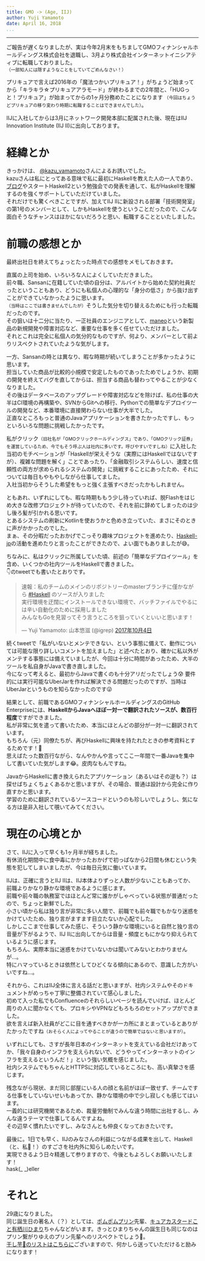```yaml
---
title: GMO -> (Age, IIJ)
author: Yuji Yamamoto
date: April 16, 2018
...
```

---

ご報告が遅くなりましたが、実は今年2月末をもちましてGMOフィナンシャルホールディングス株式会社を退職し、3月より株式会社インターネットイニシアティブに転職しておりました。  
<small>（一部知人には隠すようなことをしていてごめんなさい！）</small>

プリキュアで言えば2016年の「魔法つかいプリキュア！」がちょうど始まってから「キラキラ☆プリキュアアラモード」が終わるまでの2年間と、「HUGっと！プリキュア」が始まってからの1ヶ月分務めたことになります <small>（今回はちょうどプリキュアの移り変わり時期に転職することはできませんでした）</small>。

IIJに入社してからは3月にネットワーク開発本部に配属された後、現在はIIJ Innovation Institute (IIJ II)に出向しております。

# 経緯とか

きっかけは、 [\@kazu\_yamamoto](https://twitter.com/kazu_yamamoto)さんによるお誘いでした。  
kazuさんは私にとってある意味で私に最初にHaskellを教えた人の一人であり、[ブログ](http://d.hatena.ne.jp/kazu-yamamoto/)やスタートHaskell2という勉強会での発表を通して、私がHaskellを理解するのを強くサポートしていただけていました。  
それだけでも驚くべきことですが、加えてIIJ IIに新設される部署「技術開発室」の第1号のメンバーとして、しかもHaskellを使うということだったので、こんな面白そうなチャンスはほかにないだろうと思い、転職することといたしました。

# 前職の感想とか

最終出社日を終えてちょっとたった時点での感想をメモしておきます。

直属の上司を始め、いろいろな人によくしていただきました。  
前々職、Sansanに在籍していた頃の自分は、アルバイトから始めた契約社員だったということもあり、どうにも私個人の心理的な「身分の低さ」から抜け出すことができていなかったように思います。  
<small>（当時はここでは書きませんでしたが）</small>そうした気分を切り替えるためにも行った転職だったのです。  
その狙いは十二分に当たり、一正社員のエンジニアとして、[maneo](https://www.click-sec.com/corp/guide/maneo/index.html/#/corp/fund/index?listview=n)という新製品の新規開発や障害対応など、重要な仕事を多く任せていただけました。  
それとこれは完全に私個人の気分的なものですが、何より、メンバーとして前よりリスペクトされていたような気がします。

一方、Sansanの時とは異なり、暇な時期が続いてしまうことが多かったように思います。  
担当していた商品が比較的小規模で安定したものであったためでしょうか、初期の開発を終えてバグを直してからは、担当する商品も替わってやることが少なくなりました。  
その後はデータベースのアップグレードや障害対応などを除けば、私の仕事の大半はCI環境の再構築や、SVNからGitへの移行、Pythonでの簡単なデプロイツールの開発など、本番環境に直接関わらない仕事が大半でした。  
正直なところもっと普通のJavaアプリケーションを書きたかったですし、もっといろいろな問題に挑戦したかったです。

私がクリック<small>（旧社名が「GMOクリックホールディングス」であり、「GMOクリック証券」を運営しているため、今でもそう呼ぶ人は社内に多いです。呼びやすいですしね）</small>に入社した当初のモチベーションが「Haskellが栄えそうな（実際にはHaskellではないですが）、複雑な問題を解く」ことであったり、「金融取引システムらしい、速度と信頼性の両方が求められるシステムの開発」に挑戦することにあったため、それについては毎日もやもやしながら仕事してました。  
入社当初からそうした希望をもっと強く主張すべきだったかもしれません。

ともあれ、いずれにしても、暇な時期ももう少し待っていれば、脱Flashをはじめ大きな改修プロジェクトが待っていたので、それを前に辞めてしまったのは少し後ろ髪が引かれる思いです。  
とあるシステムの刷新にKotlinを使おうかと色めき立っていた、まさにそのときに声がかかったのでした。  
まぁ、その分暇だったおかげでこっそり趣味プロジェクトを進めたり、[Haskell-jp](https://haskell.jp/)の活動を進めたりと言ったことができたので、よい面でもありましたが😅。

ちなみに、私はクリックに所属していた頃、前述の「簡単なデプロイツール」を含め、いくつかの社内ツールをHaskellで書きました。  
👇のtweetでも書いたとおりです。

<blockquote class="twitter-tweet" data-lang="ja"><p lang="ja" dir="ltr">速報：私のチームのメインのリポジトリーのmasterブランチに僅かながら <a href="https://twitter.com/hashtag/Haskell?src=hash&amp;ref_src=twsrc%5Etfw">#Haskell</a> のソースが入りました<br>実行環境を迂闊にインストールできない環境で、バッチファイルでやるには辛い自動化のために採用しました<br>みんなもGoを見習ってそう言うところを狙っていくといいと思います！</p>&mdash; Yuji Yamamoto: 山本悠滋 (@igrep) <a href="https://twitter.com/igrep/status/915514022220333057?ref_src=twsrc%5Etfw">2017年10月4日</a></blockquote>
<script async src="https://platform.twitter.com/widgets.js" charset="utf-8"></script>

続くtweetで「私がいないとメンテできない、という事態に備えて、動作については可能な限り詳しいコメントを加えました」と述べたとおり、確かに私以外がメンテする事態には備えていましたが、今回は十分に時間があったため、大半のツールを私自身がJavaで書き直しました。  
今になって考えると、最初からJavaで書くのも十分アリだったでしょう😰 要件的には実行可能なUberJarを作れば解決できる問題だったのですが、当時はUberJarというものを知らなかったのです😜

結果として、前職であるGMOフィナンシャルホールディングスのGitHub Enterpriseには、**HaskellからJavaへほぼ一対一で翻訳されたソースが、数百行程度**ですができました。  
私が非常に気を遣って書いたため、本当にほとんどの部分が一対一に翻訳されています。  
もちろん（元）同僚たちが、再びHaskellに興味を持たれたときの参考資料とするためです！😤  
思えばたった数百行ながら、なんやかんや言ってここ一年間で一番Javaを集中して書いていた気がします😂。皮肉なもんですね。

JavaからHaskellに書き換えられたアプリケーション（あるいはその逆も？）は探せばちょくちょくあるかと思いますが、その場合、普通は設計から完全に作り直すかと思います。  
学習のために翻訳されているソースコードというのも珍しいでしょうし、気になる方は是非入社して覗いてみてください。

# 現在の心境とか

さて、IIJに入って早くも1ヶ月半が経ちました。  
有休消化期間中に食中毒にかかったおかげで初っぱなから2日間も休むという失態を犯してしまいましたが、今は毎日元気に働いています。

IIJは、正確に言うとIIJ IIは、IIJ本体よりずっと人数が少ないこともあってか、前職よりかなり静かな環境であるように感じます。  
前職や前々職の執務室ではほとんど常に誰かがしゃべっている状態が普通だったので、ちょっと新鮮でした。  
小さい頃から私は独り言が非常に多い人間で、前職でも前々職でもかなり迷惑をかけていたため、独り言がますます目立たないか心配でした。  
しかしここまで仕事してみた感じ、そういう静かな環境にいると自然と独り言の音量が下がるようで、IIJ IIに出向してからは音量・頻度ともにかなり抑えられているように感じます。  
もちろん、実際本当に迷惑をかけていないかは聞いてみないとわかりませんが...。  
特にハマっているときは依然としてひどくなる傾向にあるので、意識した方がいいですね...。

それから、これはIIJ全体に言える話だと思いますが、社内システムやそのドキュメントがめっちゃ丁寧に整備されていて感心しました。  
初めて入った私でもConfluenceのそれらしいページを読んでいけば、ほとんど周りの人に聞かなくても、プロキシやVPNなどもろもろのセットアップができました。  
欲を言えば新入社員がどこに目を通すべきかが一カ所にまとまっているとありがたかったですね<small>（おそらく人によってやることが違うので簡単ではないと思いますが）</small>。

いずれにしても、さすが長年日本のインターネットを支えている会社だけあってか、「我々自身のインフラを支えられないで、どうやってインターネットのインフラを支えるというんだ！」という強い気概を感じました。  
社内システムでもちゃんとHTTPSに対応しているところにも、高い真摯さを感じます。

残念ながら現状、まだ同じ部屋にいる人の顔と名前がほぼ一致せず、チームでする仕事をしていないせいもあってか、静かな環境の中で少し寂しくも感じてはいます。  
一義的には研究機関であるため、裁量労働制でみんな違う時間に出社するし、みんな違うテーマで仕事してるんですよね。  
その辺早く慣れたいですし、みなさんとも仲良くなっておきたいです。

最後に。1日でも早く、IIJのみなさんの利益につながる成果を出して、Haskell（と、私😤！）のすごさを社内外に知らしめたいです。  
実現できるよう日々精進して参りますので、今後ともよろしくお願いいたします！  
hask(\_ \_)eller

# それと

29歳になりました。  
同じ誕生日の著名人（？）としては、[ポムポムプリン](https://www.sanrio.co.jp/character/pompompurin/)先輩、[キュアカスタードこと有栖川ひまり](http://www.toei-anim.co.jp/tv/precure_alamode/character/chara02.php)ちゃんなどがいます。きっとひまりちゃんの誕生日も同じなのはプリン繋がりゆえのプリン先輩へのリスペクトでしょう🍮。  
[干し芋🍠のリストはこちらに](https://www.amazon.co.jp/gp/registry/wishlist/IVG2EM6PAME/ref=nav_wishlist_lists_1)ございますので、何かしら送っていただけると励みになります！
